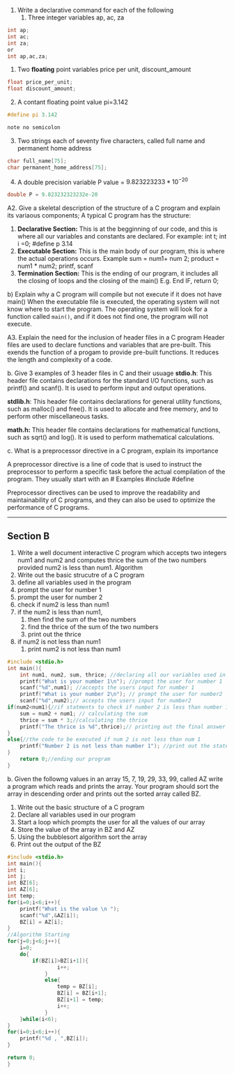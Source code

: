 1. Write a declarative command for each of the following
	1. Three integer variables ap, ac, za
```C
int ap;
int ac;
int za;
or
int ap,ac,za;
```

 1. Two **floating** point variables price per unit, discount_amount
```C
float price_per_unit;
float discount_amount;
```
2. A contant floating point value pi=3.142
```C
#define pi 3.142

note no semicolon 
```
3. Two strings each of seventy five characters, called full name and permanent home address
```C
char full_name[75];
char permanent_home_address[75];
```
4. A double precision variable P value = $9.823223233 * 10^{-20}$
```C
double P = 9.823232323232e-20
```


A2. Give a skeletal description of the structure of a C program and explain its variaous components;
A typical C program has the structure:
1. **Declarative Section:** This is at the begginning of our code, and this is where all our variables and constants are declared. For example: int t; int i =0; #define p 3.14 
2. **Executable Section:** This is the main body of our program, this is where the actual operations occurs. 
Example sum = num1+ num 2; product = num1 * num2; printf, scanf
3. **Termination Section:** This is the ending of our program, it includes all the closing of loops and the closing of the main()
E.g. End IF, return 0;

b) Explain why a C program will compile but not execute if it does not have main()
	When the executable file is executed, the operating system will not know where to start the program. The operating system will look for a function called `main()`, and if it does not find one, the program will not execute.

A3. Explain the need for the inclusion of header files in a C program
	Header files are used to declare functions and variables that are pre-built. This exends the function of a progam to provide pre-built functions. It reduces the length and complexity of a code. 

b. Give 3 examples of 3 header files in C and their usuage
**stdio.h**: This header file contains declarations for the standard I/O functions, such as printf() and scanf(). It is used to perform input and output operations.

**stdlib.h**: This header file contains declarations for general utility functions, such as malloc() and free(). It is used to allocate and free memory, and to perform other miscellaneous tasks.

**math.h:** This header file contains declarations for mathematical functions, such as sqrt() and log(). It is used to perform mathematical calculations.

c. What is a preprocessor directive in a C program, explain its importance

A preprocessor directive is a line of code that is used to instruct the preprocessor to perform a specific task before the actual compilation of the program. They usually start with an # 
Examples
#include 
#define

Preprocessor directives can be used to improve the readability and maintainability of C programs, and they can also be used to optimize the performance of C programs.


---

## Section B
1. Write a well document interactive C program which accepts two integers num1 and num2 and computes thrice the sum of the two numbers provided num2 is less than num1.
Algorithm
1. Write out the basic strucutre of a C program
2. define all variables used in the program
3. prompt the user for number 1
4. prompt the user for number 2
5. check if num2 is less than num1
6. if the num2 is less than num1,
	1. then find the sum of the two numbers
	2. find the thrice of the sum of the two numbers
	3. print out the thrice
7. if num2 is not less than num1
	1. print num2 is not less than num1
```C
#include <stdio.h>
int main(){
	int num1, num2, sum, thrice; //declaring all our variables used in the code
	printf("What is your number 1\n"); //prompt the user for number 1
	scanf("%d",num1); //accepts the users input for number 1
	printf("What is your number 2\n"); // prompt the user for number2
	scanf("%d",num2);// accepts the users input for number2
if(num2<num1){//if statments to check if number 2 is less than number 1
	sum = num2 + num1; // calculating the sum
	thrice = sum * 3;//calculating the thrice
	printf("The thrice is %d",thrice);// printing out the final answer
}
else{//the code to be executed if num 2 is not less than num 1
	printf("Number 2 is not less than number 1"); //print out the statement
}
	return 0;//ending our program
}
```

b. Given the followng values in an array 15, 7, 19, 29, 33, 99, called AZ write a program which reads and prints the array. Your program should sort the array in descending order and prints out the sorted array called BZ. 
1. Write out the basic structure of a C program 
2. Declare all variables used in our program 
3. Start a loop which prompts the user for all the values of our array
4. Store the value of the array in BZ and AZ
5. Using the bubblesort algorithm sort the array
6. Print out the output of the BZ

```C
#include <stdio.h>
int main(){
int i;
int j;
int BZ[6];
int AZ[6];
int temp;
for(i=0;i<6;i++){
	printf("What is the value \n ");
	scanf("%d",&AZ[i]);
	BZ[i] = AZ[i];
}
//Algorithm Starting
for(j=0;j<6;j++){
	i=0;
	do{
		if(BZ[i]>BZ[i+1]){
				i++;
			}
			else{
				temp = BZ[i];
				BZ[i] = BZ[i+1];
				BZ[i+1] = temp;
				i++;
			}
	}while(i<6);
}
for(i=0;i<6;i++){
	printf("%d , ",BZ[i]);
}

return 0;
}
```